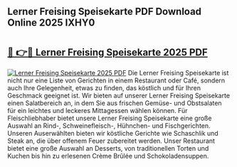 ## Lerner Freising Speisekarte PDF Download Online 2025 IXHY0

# <h2><a href="http://gc77ld2.nevu.top/?p=Lerner+Freising+Speisekarte">🔗 👉🔴 Lerner Freising Speisekarte 2025 PDF</a></h2>

[![Lerner Freising Speisekarte 2025 PDF](https://i.imgur.com/dBaPXMq.png)](http://gc77ld2.nevu.top/?p=Lerner+Freising+Speisekarte)
Die Lerner Freising Speisekarte ist nicht nur eine Liste von Gerichten in einem Restaurant oder Café, sondern auch Ihre Gelegenheit, etwas zu finden, das köstlich und für Ihren Geschmack geeignet ist. Wir bieten auf unserer Lerner Freising Speisekarte einen Salatbereich an, in dem Sie aus frischen Gemüse- und Obstsalaten für ein leichtes und leckeres Mittagessen wählen können. Für Fleischliebhaber bietet unsere Lerner Freising Speisekarte eine große Auswahl an Rind-, Schweinefleisch-, Hühnchen- und Fischgerichten. Unseren Auserwählten bieten wir köstliche Gerichte wie Schaschlik und Steak an, die über offenem Feuer zubereitet werden. Unser Restaurant bietet eine große Auswahl an Desserts, von traditionellen Torten und Kuchen bis hin zu erlesenen Crème Brûlée und Schokoladensuppen.
